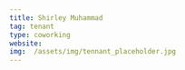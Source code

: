 ```yaml
---
title: Shirley Muhammad
tag: tenant
type: coworking
website: 
img:  /assets/img/tennant_placeholder.jpg
---
```



